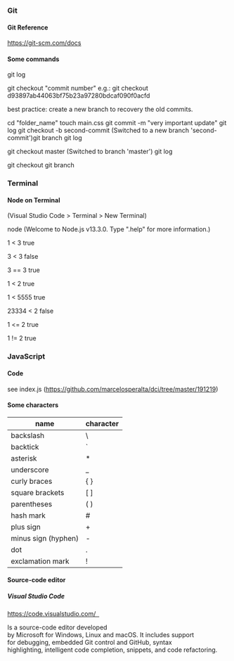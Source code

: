 ### Git

#### Git Reference

https://git-scm.com/docs

#### Some commands

git log

git checkout "commit number"
e.g.:
git checkout d93897ab44063bf75b23a97280bdcaf090f0acfd

best practice: create a new branch to recovery the old commits.

cd "folder_name"
touch main.css
git commit -m "very important update"
git log
git checkout -b second-commit (Switched to a new branch 'second-commit')git branch
git log

git checkout master (Switched to branch 'master')
git log

git checkout
git branch

### Terminal 

#### Node on Terminal

(Visual Studio Code > Terminal > New Terminal)

node (Welcome to Node.js v13.3.0. Type ".help" for more information.)

1 < 3
true

3 < 3
false

3 == 3
true

1 < 2
true

1 < 5555
true

23334 < 2
false

1 <= 2
true

1 != 2
true

### JavaScript

#### Code

see index.js (https://github.com/marcelosperalta/dci/tree/master/191219)

#### Some characters 

name | character
------------ | -------------
backslash | \
backtick | `
asterisk | *
underscore | _ 
curly braces | { }
square brackets | [ ]
parentheses | ( )
hash mark | #
plus sign | +
minus sign (hyphen) | -
dot | .
exclamation mark | !

#### Source-code editor

##### Visual Studio Code

https://code.visualstudio.com/  

Is a source-code editor developed by Microsoft for Windows, Linux and macOS. It includes support for debugging, embedded Git control and GitHub, syntax highlighting, intelligent code completion, snippets, and code refactoring.
